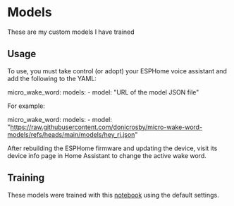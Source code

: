# Models

These are my custom models I have trained

##  Usage

To use, you must take control (or adopt) your ESPHome voice assistant and add the following to the YAML:

micro_wake_word:
  models:
    - model: "URL of the model JSON file"

For example:

micro_wake_word:
  models:
    - model: "https://raw.githubusercontent.com/donicrosby/micro-wake-word-models/refs/heads/main/models/hey_rj.json"

After rebuilding the ESPHome firmware and updating the device, visit its device info page in Home Assistant to change the active wake word.

## Training
These models were trained with this [notebook](https://github.com/ClarePhang/MicroWakeWord-Trainer-Docker/blob/main/advanced_training_notebook.ipynb) using the default settings.